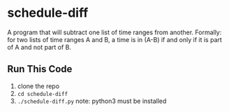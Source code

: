 # schedule-diff
A program that will subtract one list of time ranges from another. Formally:
for two lists of time ranges A and B, a time is in (A-B) if and only if it is part of
A and not part of B.

## Run This Code
1. clone the repo
1. `cd schedule-diff`
1. `./schedule-diff.py` note: python3 must be installed
